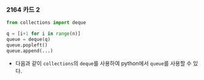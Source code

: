 ### 2164 카드 2

```python
from collections import deque

q = [i+1 for i in range(n)]
queue = deque(q)
queue.popleft()
queue.append(...)

```

- 다음과 같이 `collections`의 `deque`를 사용하여 python에서 `queue`를 사용할 수 있다.
